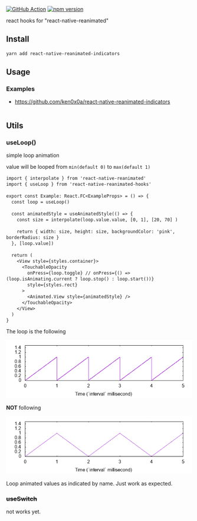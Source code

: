 [![GitHub Action](https://github.com/ken0x0a/react-native-reanimated-hooks/actions/workflows/publish.yml/badge.svg)](https://github.com/ken0x0a/react-native-reanimated-hooks/actions)
[![npm version](https://img.shields.io/npm/v/react-native-reanimated-hooks?color=%234FC73C)](https://www.npmjs.com/package/react-native-reanimated-hooks)

react hooks for "react-native-reanimated"


## Install

```sh
yarn add react-native-reanimated-indicators
```

## Usage

### Examples

- https://github.com/ken0x0a/react-native-reanimated-indicators

```tsx
```

## Utils

### useLoop()

simple loop animation 

value will be looped from `min(default 0)` to `max(default 1)`

```tsx
import { interpolate } from 'react-native-reanimated'
import { useLoop } from 'react-native-reanimated-hooks'

export const Example: React.FC<ExampleProps> = () => {
  const loop = useLoop()

  const animatedStyle = useAnimatedStyle(() => {
    const size = interpolate(loop.value.value, [0, 1], [20, 70] )

    return { width: size, height: size, backgroundColor: 'pink', borderRadius: size }
  }, [loop.value])

  return (
    <View style={styles.container}>
      <TouchableOpacity
        onPress={loop.toggle} // onPress={() => (loop.isAnimating.current ? loop.stop() : loop.start())}
        style={styles.rect}
      >
        <Animated.View style={animatedStyle} />
      </TouchableOpacity>
    </View>
  )
}
```

The loop is the following

![this](./docs/assets/this.gif)

**NOT** following

![not-this](./docs/assets/not-this.gif)

Loop animated values as indicated by name.
Just work as expected.

### ~~useSwitch~~

not works yet.

